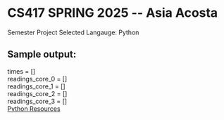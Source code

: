 # CS417 SPRING 2025 -- Asia Acosta

Semester Project Selected Langauge: Python </br>

## Sample output: </br>
times = []</br>
readings_core_0 = []</br>
readings_core_1 = []</br>
readings_core_2 = []</br>
readings_core_3 = []</br>
[Python Resources](https://www.w3schools.com/python/)
